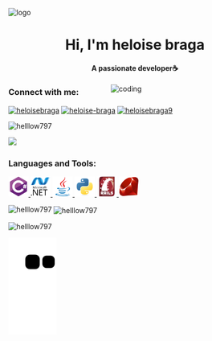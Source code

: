 ![logo](https://github.com/helllow797/helllow797/assets/77672988/5e7dc47b-a5b0-4a6b-abc9-254c28f60b49) 
<h1 align="center"> Hi, I'm heloise braga</h1>
<h4 align="center">A passionate developer☕</h3>

<img align="right" alt="coding" width="300" src="https://github.com/helllow797/helllow797/assets/77672988/e2ee53d7-21ff-4e17-bd61-a0f3369f9d4e">
<h3 align="left">Connect with me:</h3>
<p align="left">
<a href="https://linkedin.com/in/heloisebraga" target="blank"><img align="center" src="https://raw.githubusercontent.com/rahuldkjain/github-profile-readme-generator/master/src/images/icons/Social/linked-in-alt.svg" alt="heloisebraga" height="30" width="40" /></a>
<a href="https://stackoverflow.com/users/heloise-braga" target="blank"><img align="center" src="https://raw.githubusercontent.com/rahuldkjain/github-profile-readme-generator/master/src/images/icons/Social/stack-overflow.svg" alt="heloise-braga" height="30" width="40" /></a>
<a href="https://www.hackerrank.com/heloisebraga9" target="blank"><img align="center" src="https://raw.githubusercontent.com/rahuldkjain/github-profile-readme-generator/master/src/images/icons/Social/hackerrank.svg" alt="heloisebraga9" height="30" width="40" /></a>
</p>

<p align="left"> <img src="https://komarev.com/ghpvc/?username=helllow797&label=Profile%20views&color=0e75b6&style=flat" alt="helllow797" /> </p>
<img height="50" src="https://raw.githubusercontent.com/innng/innng/master/assets/kyubey.gif"/> 


<h3 align="left">Languages and Tools:</h3>
<p align="left"> <a href="https://www.w3schools.com/cs/" target="_blank" rel="noreferrer"> <img src="https://raw.githubusercontent.com/devicons/devicon/master/icons/csharp/csharp-original.svg" alt="csharp" width="40" height="40"/> </a> <a href="https://dotnet.microsoft.com/" target="_blank" rel="noreferrer"> <img src="https://raw.githubusercontent.com/devicons/devicon/master/icons/dot-net/dot-net-original-wordmark.svg" alt="dotnet" width="40" height="40"/> </a> <a href="https://www.java.com" target="_blank" rel="noreferrer"> <img src="https://raw.githubusercontent.com/devicons/devicon/master/icons/java/java-original.svg" alt="java" width="40" height="40"/> </a> <a href="https://www.python.org" target="_blank" rel="noreferrer"> <img src="https://raw.githubusercontent.com/devicons/devicon/master/icons/python/python-original.svg" alt="python" width="40" height="40"/> </a> <a href="https://rubyonrails.org" target="_blank" rel="noreferrer"> <img src="https://raw.githubusercontent.com/devicons/devicon/master/icons/rails/rails-original-wordmark.svg" alt="rails" width="40" height="40"/> </a> <a href="https://www.ruby-lang.org/en/" target="_blank" rel="noreferrer"> <img src="https://raw.githubusercontent.com/devicons/devicon/master/icons/ruby/ruby-original.svg" alt="ruby" width="40" height="40"/> </a> </p>

<p><img align="left" src="https://github-readme-stats.vercel.app/api/top-langs?username=helllow797&show_icons=true&theme=radical&locale=en&layout=compact" alt="helllow797" /></p>

<p>&nbsp;<img align="center" src="https://github-readme-stats.vercel.app/api?username=helllow797&show_icons=true&theme=radical&locale=en" alt="helllow797" /></p>

<p><img align="center" src="https://github-readme-streak-stats.herokuapp.com/?user=helllow797&theme=radical" alt="helllow797" /></p>

 ![Snake animation](https://github.com/rafaballerini/rafaballerini/blob/output/github-contribution-grid-snake.svg)

